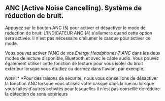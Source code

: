 ## ANC (Active Noise Cancelling). Système de réduction de bruit.

Appuyez sur le bouton ANC (5) pour activer et désactiver le mode de réduction de bruit. L'INDICATEUR ANC (4) s'allumera quand cette option sera activée. Il n'est pas nécessaire d'allumer le casque pour activer ce mode. 

Vous pouvez activer l'ANC de vos *Energy Headphones 7 ANC* dans les deux modes de lecture disponible, Bluetooth et avec le câble audio. Vous pouvez également utiliser cette fonction de lecture pour vous isoler du bruit extérieur lorsque vous étudiez ou dormez dans l'avion, par exemple.

*Note :** *Pour des raisons de sécurité, nous vous conseillons de désactiver la fonction ANC lorsque vous utilisez votre casque dans la rue ou lorsque vous faites d'autres activités pour lesquelles il n'est pas conseillé de réduire la détection de sons extérieurs
